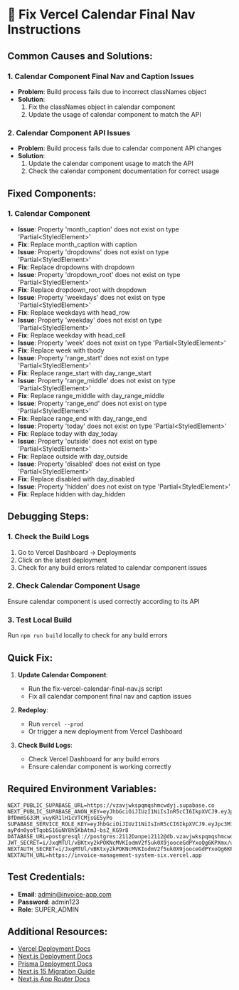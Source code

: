 
# 🔧 Fix Vercel Calendar Final Nav Instructions

## Common Causes and Solutions:

### 1. Calendar Component Final Nav and Caption Issues
- **Problem**: Build process fails due to incorrect classNames object
- **Solution**: 
  1. Fix the classNames object in calendar component
  2. Update the usage of calendar component to match the API

### 2. Calendar Component API Issues
- **Problem**: Build process fails due to calendar component API changes
- **Solution**: 
  1. Update the calendar component usage to match the API
  2. Check the calendar component documentation for correct usage

## Fixed Components:

### 1. Calendar Component
- **Issue**: Property 'month_caption' does not exist on type 'Partial<StyledElement<string>>'
- **Fix**: Replace month_caption with caption
- **Issue**: Property 'dropdowns' does not exist on type 'Partial<StyledElement<string>>'
- **Fix**: Replace dropdowns with dropdown
- **Issue**: Property 'dropdown_root' does not exist on type 'Partial<StyledElement<string>>'
- **Fix**: Replace dropdown_root with dropdown
- **Issue**: Property 'weekdays' does not exist on type 'Partial<StyledElement<string>>'
- **Fix**: Replace weekdays with head_row
- **Issue**: Property 'weekday' does not exist on type 'Partial<StyledElement<string>>'
- **Fix**: Replace weekday with head_cell
- **Issue**: Property 'week' does not exist on type 'Partial<StyledElement<string>>'
- **Fix**: Replace week with tbody
- **Issue**: Property 'range_start' does not exist on type 'Partial<StyledElement<string>>'
- **Fix**: Replace range_start with day_range_start
- **Issue**: Property 'range_middle' does not exist on type 'Partial<StyledElement<string>>'
- **Fix**: Replace range_middle with day_range_middle
- **Issue**: Property 'range_end' does not exist on type 'Partial<StyledElement<string>>'
- **Fix**: Replace range_end with day_range_end
- **Issue**: Property 'today' does not exist on type 'Partial<StyledElement<string>>'
- **Fix**: Replace today with day_today
- **Issue**: Property 'outside' does not exist on type 'Partial<StyledElement<string>>'
- **Fix**: Replace outside with day_outside
- **Issue**: Property 'disabled' does not exist on type 'Partial<StyledElement<string>>'
- **Fix**: Replace disabled with day_disabled
- **Issue**: Property 'hidden' does not exist on type 'Partial<StyledElement<string>>'
- **Fix**: Replace hidden with day_hidden

## Debugging Steps:

### 1. Check the Build Logs
1. Go to Vercel Dashboard → Deployments
2. Click on the latest deployment
3. Check for any build errors related to calendar component issues

### 2. Check Calendar Component Usage
Ensure calendar component is used correctly according to its API

### 3. Test Local Build
Run `npm run build` locally to check for any build errors

## Quick Fix:

1. **Update Calendar Component**:
   - Run the fix-vercel-calendar-final-nav.js script
   - Fix all calendar component final nav and caption issues

2. **Redeploy**:
   - Run `vercel --prod`
   - Or trigger a new deployment from Vercel Dashboard

3. **Check Build Logs**:
   - Check Vercel Dashboard for any build errors
   - Ensure calendar component is working correctly

## Required Environment Variables:

```
NEXT_PUBLIC_SUPABASE_URL=https://vzavjwkspqmqshmcwdyj.supabase.co
NEXT_PUBLIC_SUPABASE_ANON_KEY=eyJhbGciOiJIUzI1NiIsInR5cCI6IkpXVCJ9.eyJpc3MiOiJzdXBhYmFzZSIsInJlZiI6InZ6YXZqd2tzcHFtcXNobWN3ZHlqIiwicm9sZSI6ImFub24iLCJpYXQiOjE3NTk4OTExMjEsImV4cCI6MjA3NTQ2NzEyMX0.YOFjpw21w-BfDmmSG33M_vuyKR1lH1cVTCMjsGE5yPo
SUPABASE_SERVICE_ROLE_KEY=eyJhbGciOiJIUzI1NiIsInR5cCI6IkpXVCJ9.eyJpc3MiOiJzdXBhYmFzZSIsInJlZiI6InZ6YXZqd2tzcHFtcXNobWN3ZHlqIiwicm9sZSI6InNlcnZpY2Vfcm9sZSIsImlhdCI6MTc1OTg5MTEyMSwiZXhwIjoyMDc1NDY3MTIxfQ.tRx2-ayPdn0yotTqobS16uNY8h5KbAtmJ-bsZ_KG9r8
DATABASE_URL=postgresql://postgres:2112Danpei2112@db.vzavjwkspqmqshmcwdyj.supabase.co:5432/postgres
JWT_SECRET=i/JxqMTUl/vBKtxy2kPOKNcMVKIodmV2f5uk0X9jooceGdPYxoQg6KPXmx/uAaENhQoDhudBbLuhKxkiA3u+cA==
NEXTAUTH_SECRET=i/JxqMTUl/vBKtxy2kPOKNcMVKIodmV2f5uk0X9jooceGdPYxoQg6KPXmx/uAaENhQoDhudBbLuhKxkiA3u+cA==
NEXTAUTH_URL=https://invoice-management-system-six.vercel.app
```

## Test Credentials:

- **Email**: admin@invoice-app.com
- **Password**: admin123
- **Role**: SUPER_ADMIN

## Additional Resources:

- [Vercel Deployment Docs](https://vercel.com/docs/concepts/deployments)
- [Next.js Deployment Docs](https://nextjs.org/docs/deployment)
- [Prisma Deployment Docs](https://www.prisma.io/docs/guides/deployment)
- [Next.js 15 Migration Guide](https://nextjs.org/docs/messages/next-upgrade)
- [Next.js App Router Docs](https://nextjs.org/docs/app)
